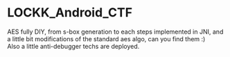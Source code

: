 # LOCKK_Android_CTF
 AES fully DIY, from s-box generation to each steps implemented in JNI, and a little bit modifications of the standard aes algo, can you find them :)  
 Also a little anti-debugger techs are deployed.
